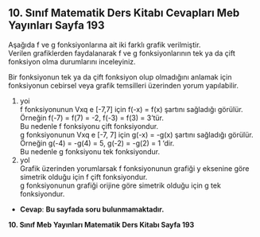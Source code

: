 ## 10. Sınıf Matematik Ders Kitabı Cevapları Meb Yayınları Sayfa 193

Aşağıda f ve g fonksiyonlarına ait iki farklı grafik verilmiştir.  
 Verilen grafiklerden faydalanarak f ve g fonksiyonlarının tek ya da çift fonksiyon olma durumlarını inceleyiniz.

Bir fonksiyonun tek ya da çift fonksiyon olup olmadığını anlamak için fonksiyonun cebirsel veya grafik temsilleri üzerinden yorum yapılabilir.  
 1. yoi  
 f fonksiyonunun Vxq e [-7,7] için f(-x) = f(x) şartını sağladığı görülür.  
 Örneğin f(-7) = f(7) = -2, f(-3) = f(3) = 3’tür.  
 Bu nedenle f fonksiyonu çift fonksiyondur.  
 g fonksiyonunun Vxq e [-7, 7] için g(-x) = -g(x) şartını sağladığı görülür.  
 Örneğin g(-4) = -g(4) = 5, g(-2) = -g(2) = 1 ‘dir.  
 Bu nedenle g fonksiyonu tek fonksiyondur.  
 2. yol  
 Grafik üzerinden yorumlarsak f fonksiyonunun grafiği y eksenine göre simetrik olduğu için f çift fonksiyondur.  
 g fonksiyonunun grafiği orijine göre simetrik olduğu için g tek fonksiyondur.

* **Cevap**: **Bu sayfada soru bulunmamaktadır.**

**10. Sınıf Meb Yayınları Matematik Ders Kitabı Sayfa 193**